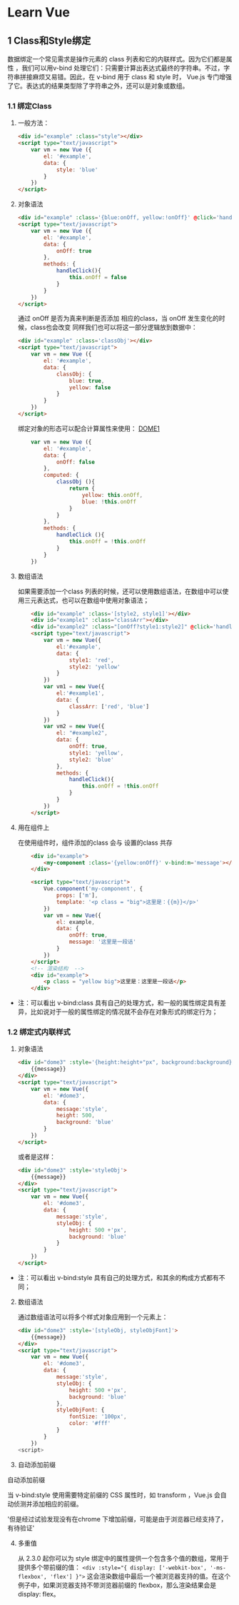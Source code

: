 # Learn Vue

## 1 Class和Style绑定

数据绑定一个常见需求是操作元素的 class 列表和它的内联样式。因为它们都是属性 ，我们可以用v-bind 处理它们：只需要计算出表达式最终的字符串。不过，字符串拼接麻烦又易错。因此，在 v-bind 用于 class 和 style 时， Vue.js 专门增强了它。表达式的结果类型除了字符串之外，还可以是对象或数组。

### 1.1 绑定Class

1. 一般方法：

    ```html
    <div id="example" :class="style"></div>
    <script type="text/javascript">
        var vm = new Vue ({
            el: '#example',
            data: {
                style: 'blue'
            }
        })
    </script>
    ```

2. 对象语法

    ```html
    <div id="example" :class='{blue:onOff, yellow:!onOff}' @click='handleClick'></div>
    <script type="text/javascript">
        var vm = new Vue ({
            el: '#example',
            data: {
                onOff: true
            },
            methods: {
                handleClick(){
                    this.onOff = false
                }
            }
        })
    </script>
    ```
   通过 onOff 是否为真来判断是否添加 相应的class，当 onOff 发生变化的时候，class也会改变
   同样我们也可以将这一部分逻辑放到数据中：

    ```html
    <div id="example" :class='classObj'></div>
    <script type="text/javascript">
        var vm = new Vue ({
            el: '#example',
            data: {
                classObj: {
                    blue: true,
                    yellow: false
                }
            }
        })
    </script>
    ```
   绑定对象的形态可以配合计算属性来使用：
   [DOME1](./html/dome1.html)

    ```js
        var vm = new Vue ({
            el: '#example',
            data: {
                onOff: false
            },
            computed: {
                classObj (){
                    return {
                        yellow: this.onOff,
                        blue: !this.onOff
                    }
                }
            },
            methods: {
                handleClick (){
                    this.onOff = !this.onOff
                }
            }
        })
    ```

3. 数组语法

   如果需要添加一个class 列表的时候，还可以使用数组语法，在数组中可以使用三元表达式，也可以在数组中使用对象语法；

    ```html
        <div id="example" :class='[style2, style1]'></div>
        <div id="example1" :class="classArr"></div>
        <div id="example2" :class="[onOff?style1:style2]" @click='handleClick'></div>
        <script type="text/javascript">
            var vm = new Vue({
                el:'#example',
                data: {
                    style1: 'red',
                    style2: 'yellow'
                }
            })
            var vm1 = new Vue({
                el:'#example1',
                data: {
                    classArr: ['red', 'blue']
                }
            })
            var vm2 = new Vue({
                el: "#example2",
                data: {
                    onOff: true,
                    style1: 'yellow',
                    style2: 'blue'
                },
                methods: {
                    handleClick(){
                        this.onOff = !this.onOff
                    }
                }
            })
        </script>
    ```

4. 用在组件上

   在使用组件时，组件添加的class 会与 设置的class 共存

    ```html
        <div id="example">
            <my-component :class='{yellow:onOff}' v-bind:m='message'></my-component>
        </div>

        <script type="text/javascript">
            Vue.component('my-component', {
                props: ['m'],
                template: '<p class = "big">这里是：{{m}}</p>'
            })
            var vm = new Vue({
                el: example,
                data: {
                    onOff: true,
                    message: '这里是一段话'
                }
            })
        </script>
        <!-- 渲染结构  -->
        <div id="example">
            <p class = "yellow big">这里是：这里是一段话</p>
        </div>
    ```

* 注：可以看出 v-bind:class 具有自己的处理方式，和一般的属性绑定具有差异，比如说对于一般的属性绑定的情况就不会存在对象形式的绑定行为；

### 1.2 绑定式内联样式

1. 对象语法

    ```html
    <div id="dome3" :style='{height:height+"px", background:background}'>
        {{message}}
    </div>
    <script type="text/javascript">
        var vm = new Vue({
            el: '#dome3',
            data: {
                message:'style',
                height: 500,
                background: 'blue'
            }
        })
    </script>
    ```

   或者是这样：

    ```html
    <div id="dome3" :style='styleObj'>
        {{message}}
    </div>
    <script type="text/javascript">
        var vm = new Vue({
            el: '#dome3',
            data: {
                message:'style',
                styleObj: {
                    height: 500 +'px',
                    background: 'blue'
                }
            }
        })
    </script>
    ```

* 注：可以看出 v-bind:style 具有自己的处理方式，和其余的构成方式都有不同；

2. 数组语法

   通过数组语法可以将多个样式对象应用到一个元素上：

    ```html
    <div id="dome3" :style='[styleObj, styleObjFont]'>
        {{message}}
    </div>
    <script type="text/javascript">
        var vm = new Vue({
            el: '#dome3',
            data: {
                message:'style',
                styleObj: {
                    height: 500 +'px',
                    background: 'blue'
                },
                styleObjFont: {
                    fontSize: '100px',
                    color: '#fff'
                }
            }
        })
    <script>
    ```

3. 自动添加前缀

自动添加前缀

当 v-bind:style 使用需要特定前缀的 CSS 属性时，如 transform ，Vue.js 会自动侦测并添加相应的前缀。

'但是经过试验发现没有在chrome 下增加前缀，可能是由于浏览器已经支持了，有待验证'

4. 多重值

    从 2.3.0 起你可以为 style 绑定中的属性提供一个包含多个值的数组，常用于提供多个带前缀的值：
    `<div :style="{ display: ['-webkit-box', '-ms-flexbox', 'flex'] }">`
    这会渲染数组中最后一个被浏览器支持的值。在这个例子中，如果浏览器支持不带浏览器前缀的 flexbox，那么渲染结果会是 display: flex。